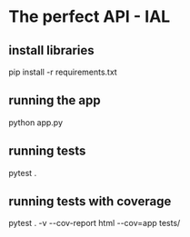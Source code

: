 # The perfect API - IAL

## install libraries
pip install -r requirements.txt

## running the app
python app.py

## running tests
pytest .

## running tests with coverage
pytest . -v --cov-report html  --cov=app tests/
